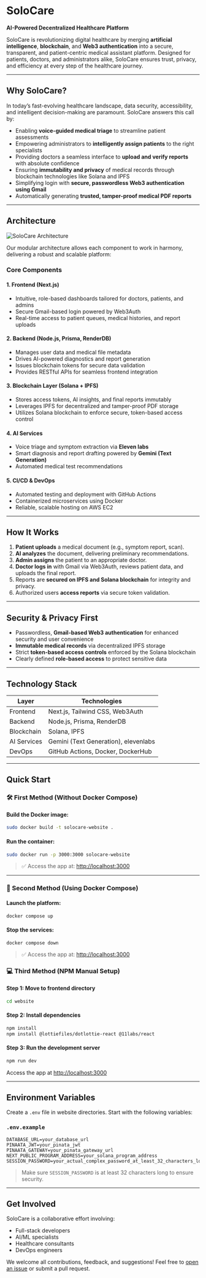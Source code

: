 # SoloCare

**AI-Powered Decentralized Healthcare Platform**

SoloCare is revolutionizing digital healthcare by merging **artificial intelligence**, **blockchain**, and **Web3 authentication** into a secure, transparent, and patient-centric medical assistant platform. Designed for patients, doctors, and administrators alike, SoloCare ensures trust, privacy, and efficiency at every step of the healthcare journey.

---

## Why SoloCare?

In today’s fast-evolving healthcare landscape, data security, accessibility, and intelligent decision-making are paramount. SoloCare answers this call by:

* Enabling **voice-guided medical triage** to streamline patient assessments
* Empowering administrators to **intelligently assign patients** to the right specialists
* Providing doctors a seamless interface to **upload and verify reports** with absolute confidence
* Ensuring **immutability and privacy** of medical records through blockchain technologies like Solana and IPFS
* Simplifying login with **secure, passwordless Web3 authentication using Gmail**
* Automatically generating **trusted, tamper-proof medical PDF reports**

---

## Architecture

![SoloCare Architecture](https://github.com/user-attachments/assets/08c4341f-dc0c-4fd4-9329-311f4e2bdbcf)

Our modular architecture allows each component to work in harmony, delivering a robust and scalable platform:

### Core Components

#### 1. Frontend (Next.js)

* Intuitive, role-based dashboards tailored for doctors, patients, and admins
* Secure Gmail-based login powered by Web3Auth
* Real-time access to patient queues, medical histories, and report uploads

#### 2. Backend (Node.js, Prisma, RenderDB)

* Manages user data and medical file metadata
* Drives AI-powered diagnostics and report generation
* Issues blockchain tokens for secure data validation
* Provides RESTful APIs for seamless frontend integration

#### 3. Blockchain Layer (Solana + IPFS)

* Stores access tokens, AI insights, and final reports immutably
* Leverages IPFS for decentralized and tamper-proof PDF storage
* Utilizes Solana blockchain to enforce secure, token-based access control

#### 4. AI Services

* Voice triage and symptom extraction via **Eleven labs**
* Smart diagnosis and report drafting powered by **Gemini (Text Generation)**
* Automated medical test recommendations

#### 5. CI/CD & DevOps

* Automated testing and deployment with GitHub Actions
* Containerized microservices using Docker
* Reliable, scalable hosting on AWS EC2

---

## How It Works

1. **Patient uploads** a medical document (e.g., symptom report, scan).
2. **AI analyzes** the document, delivering preliminary recommendations.
3. **Admin assigns** the patient to an appropriate doctor.
4. **Doctor logs in** with Gmail via Web3Auth, reviews patient data, and uploads the final report.
5. Reports are **secured on IPFS and Solana blockchain** for integrity and privacy.
6. Authorized users **access reports** via secure token validation.

---

## Security & Privacy First

* Passwordless, **Gmail-based Web3 authentication** for enhanced security and user convenience
* **Immutable medical records** via decentralized IPFS storage
* Strict **token-based access controls** enforced by the Solana blockchain
* Clearly defined **role-based access** to protect sensitive data

---

## Technology Stack

| Layer       | Technologies                           |
| ----------- | -------------------------------------- |
| Frontend    | Next.js, Tailwind CSS, Web3Auth        |
| Backend     | Node.js, Prisma, RenderDB              |
| Blockchain  | Solana, IPFS                           |
| AI Services | Gemini (Text Generation), elevenlabs   |
| DevOps      | GitHub Actions, Docker, DockerHub      |

---

## Quick Start

### 🛠️ First Method (Without Docker Compose)

#### Build the Docker image:

```bash
sudo docker build -t solocare-website .
```

#### Run the container:

```bash
sudo docker run -p 3000:3000 solocare-website
```

> ✅ Access the app at: [http://localhost:3000](http://localhost:3000)

---

### 🐳 Second Method (Using Docker Compose)

#### Launch the platform:

```bash
docker compose up
```

#### Stop the services:

```bash
docker compose down
```

> ✅ Access the app at: [http://localhost:3000](http://localhost:3000)


### 💻 Third Method (NPM Manual Setup)

#### Step 1: Move to frontend directory

```bash
cd website
```

#### Step 2: Install dependencies

```bash
npm install
npm install @lottiefiles/dotlottie-react @11labs/react
```

#### Step 3: Run the development server

```bash
npm run dev
```

Access the app at [http://localhost:3000](http://localhost:3000)

---

## Environment Variables

Create a `.env` file in website directories. Start with the following variables:

### `.env.example`

```env
DATABASE_URL=your_database_url
PINAATA_JWT=your_pinata_jwt
PINAATA_GATEWAY=your_pinata_gateway_url
NEXT_PUBLIC_PROGRAM_ADDRESS=your_solana_program_address
SESSION_PASSWORD=your_actual_complex_password_at_least_32_characters_long
```

> Make sure `SESSION_PASSWORD` is at least 32 characters long to ensure security.

---

## Get Involved

SoloCare is a collaborative effort involving:

* Full-stack developers
* AI/ML specialists
* Healthcare consultants
* DevOps engineers

We welcome all contributions, feedback, and suggestions! Feel free to [open an issue](https://github.com/Mayank77maruti/Solocare/issues) or submit a pull request.
